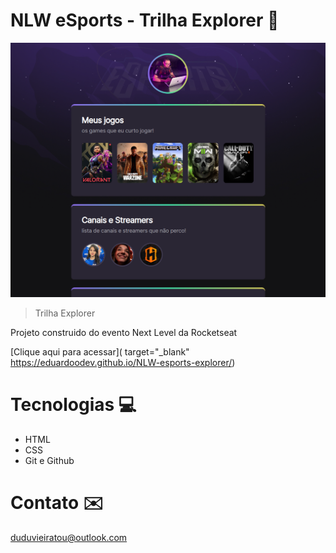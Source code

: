 # NLW eSports - Trilha Explorer 🚀

![preview](./.github/preview.png)

> Trilha Explorer 

Projeto construido do evento Next Level da Rocketseat

[Clique aqui para acessar]( target="_blank" https://eduardoodev.github.io/NLW-esports-explorer/)

# Tecnologias 💻

- HTML
- CSS
- Git e Github

# Contato ✉️

duduvieiratou@outlook.com



